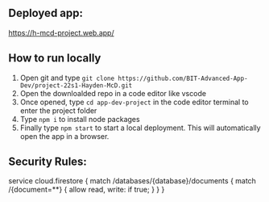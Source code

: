 ## Deployed app: 
https://h-mcd-project.web.app/

## How to run locally
1. Open git and type `git clone https://github.com/BIT-Advanced-App-Dev/project-22s1-Hayden-McD.git`
2. Open the downloalded repo in a code editor like vscode
3. Once opened, type `cd app-dev-project` in the code editor terminal to enter the project folder
4. Type `npm i` to install node packages
5. Finally type `npm start` to start a local deployment. This will automatically open the app in a browser.

## Security Rules:
service cloud.firestore {
  match /databases/{database}/documents {
    match /{document=**} {
      allow read, write: if true;
    }
  }
}
